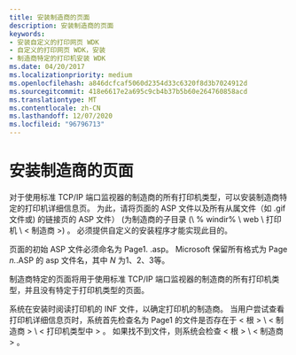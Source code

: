 ```yaml
---
title: 安装制造商的页面
description: 安装制造商的页面
keywords:
- 安装自定义的打印网页 WDK
- 自定义的打印网页 WDK，安装
- 制造商特定的打印机安装 WDK
ms.date: 04/20/2017
ms.localizationpriority: medium
ms.openlocfilehash: a846dcfcaf5060d2354d33c6320f8d3b7024912d
ms.sourcegitcommit: 418e6617e2a695c9cb4b37b5b60e264760858acd
ms.translationtype: MT
ms.contentlocale: zh-CN
ms.lasthandoff: 12/07/2020
ms.locfileid: "96796713"
---
```

# <a name="installing-pages-for-a-manufacturer"></a>安装制造商的页面





对于使用标准 TCP/IP 端口监视器的制造商的所有打印机类型，可以安装制造商特定的打印机详细信息页。 为此，请将页面的 ASP 文件以及所有从属文件（如 .gif 文件或) 的链接页的 ASP 文件） (为制造商的子目录 (\\ % windir% \\ web \\ 打印机 \\ &lt; 制造商 &gt;) 。 必须提供自定义的安装程序才能实现此目的。

页面的初始 ASP 文件必须命名为 Page1. .asp。 Microsoft 保留所有格式为 Page *n.*.ASP 的 asp 文件名，其中 *N* 为1、2、3等。

制造商特定的页面将用于使用标准 TCP/IP 端口监视器的制造商的所有打印机类型，并且没有特定于打印机类型的页面。

系统在安装时阅读打印机的 INF 文件，以确定打印机的制造商。 当用户尝试查看打印机详细信息页时，系统首先检查名为 Page1 的文件是否存在于 &lt; 根 &gt; \\ &lt; 制造商 &gt; \\ &lt; 打印机类型中 &gt; 。 如果找不到文件，则系统会检查 &lt; 根 &gt; \\ &lt; 制造商 &gt; 。

 

 




